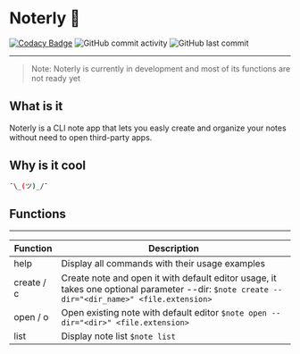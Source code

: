 # Noterly 📓

[![Codacy Badge](https://api.codacy.com/project/badge/Grade/eb3248ca9e5e4608bf2fe88df8b0e457)](https://app.codacy.com/manual/MaciejWiatr/Noter?utm_source=github.com&utm_medium=referral&utm_content=MaciejWiatr/Noter&utm_campaign=Badge_Grade_Dashboard)
![GitHub commit activity](https://img.shields.io/github/commit-activity/w/MaciejWiatr/Noter)
![GitHub last commit](https://img.shields.io/github/last-commit/MaciejWiatr/Noter)

---

> Note: Noterly is currently in development and most of
> its functions are not ready yet

## What is it

Noterly is a CLI note app that lets you easly create and organize your notes without need to open third-party apps.

## Why is it cool

```sh
¯\_(ツ)_/¯
```

## Functions

---

| Function   | Description                                                                                                                                  |
| ---------- | -------------------------------------------------------------------------------------------------------------------------------------------- |
| help       | Display all commands with their usage examples                                                                                               |
| create / c | Create note and open it with default editor usage, it takes one optional parameter --dir: `$note create --dir="<dir_name>" <file.extension>` |
| open / o   | Open existing note with default editor `$note open --dir="<dir>" <file.extension>`                                                           |
| list       | Display note list `$note list`                                                                                                               |
